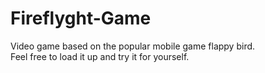 # Fireflyght-Game
Video game based on the popular mobile game flappy bird.<br/>
Feel free to load it up and try it for yourself.
